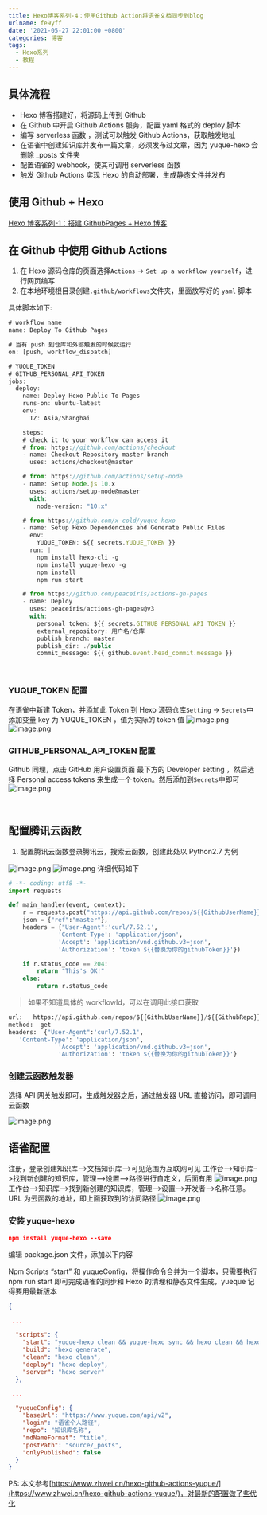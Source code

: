 ```yaml
---
title: Hexo博客系列-4：使用Github Action将语雀文档同步到blog
urlname: fe9yff
date: '2021-05-27 22:01:00 +0800'
categories: 博客
tags:
  - Hexo系列
  - 教程
---
```


## 具体流程

- Hexo 博客搭建好，将源码上传到 Github
- 在 Github 中开启 Github Actions 服务，配置 yaml 格式的 deploy 脚本
- 编写 serverless 函数 ，测试可以触发 Github Actions，获取触发地址
- 在语雀中创建知识库并发布一篇文章，必须发布过文章，因为 yuque-hexo 会删除 \_posts 文件夹
- 配置语雀的 webhook，使其可调用 serverless 函数
- 触发 Github Actions 实现 Hexo 的自动部署，生成静态文件并发布

## 使用 Github + Hexo

[Hexo 博客系列-1：搭建 GithubPages + Hexo 博客](https://blog.shiyutian.com/2019/11/26/yuque/Hexo%E5%8D%9A%E5%AE%A2%E7%B3%BB%E5%88%97-1%EF%BC%9A%E6%90%AD%E5%BB%BAGithubPages%20+%20Hexo%E5%8D%9A%E5%AE%A2/)

##

## 在 Github 中使用 Github Actions

1. 在 Hexo 源码仓库的页面选择`Actions` -> `Set up a workflow yourself`，进行网页编写
1. 在本地环境根目录创建`.github/workflows`文件夹，里面放写好的 `yaml` 脚本

具体脚本如下:

```javascript
# workflow name
name: Deploy To Github Pages

# 当有 push 到仓库和外部触发的时候就运行
on: [push, workflow_dispatch]

# YUQUE_TOKEN
# GITHUB_PERSONAL_API_TOKEN
jobs:
  deploy:
    name: Deploy Hexo Public To Pages
    runs-on: ubuntu-latest
    env:
      TZ: Asia/Shanghai

    steps:
    # check it to your workflow can access it
    # from: https://github.com/actions/checkout
    - name: Checkout Repository master branch
      uses: actions/checkout@master

    # from: https://github.com/actions/setup-node
    - name: Setup Node.js 10.x
      uses: actions/setup-node@master
      with:
        node-version: "10.x"

    # from https://github.com/x-cold/yuque-hexo
    - name: Setup Hexo Dependencies and Generate Public Files
      env:
        YUQUE_TOKEN: ${{ secrets.YUQUE_TOKEN }}
      run: |
        npm install hexo-cli -g
        npm install yuque-hexo -g
        npm install
        npm run start

    # from https://github.com/peaceiris/actions-gh-pages
    - name: Deploy
      uses: peaceiris/actions-gh-pages@v3
      with:
        personal_token: ${{ secrets.GITHUB_PERSONAL_API_TOKEN }}
        external_repository: 用户名/仓库
        publish_branch: master
        publish_dir: ./public
        commit_message: ${{ github.event.head_commit.message }}
```

​

### YUQUE_TOKEN 配置

在语雀中新建 Token，并添加此 Token 到 Hexo 源码仓库`Setting` -> `Secrets`中添加变量 key 为 YUQUE_TOKEN ，值为实际的 token 值
![image.png](https://cdn.nlark.com/yuque/0/2021/png/264294/1622125094633-dd8763b2-0ce2-4dd7-ab4a-fda525df4490.png#clientId=u19d8ecd1-3c6d-4&from=paste&height=1035&id=u46b27b52&margin=%5Bobject%20Object%5D&name=image.png&originHeight=1035&originWidth=1907&originalType=binary&size=113842&status=done&style=none&taskId=u3f98407c-62cc-401e-b331-12cb4289d3b&width=1907)
![image.png](https://cdn.nlark.com/yuque/0/2021/png/264294/1622125180151-963a2640-c4ad-4de7-bd58-09bee6abcb74.png#clientId=u3bc1a531-732f-4&from=paste&height=813&id=u21ce58c5&margin=%5Bobject%20Object%5D&name=image.png&originHeight=813&originWidth=1403&originalType=binary&size=123966&status=done&style=none&taskId=u11477364-41c6-4eb0-a906-86cbe3aab66&width=1403)

### GITHUB_PERSONAL_API_TOKEN 配置

Github 同理，点击 GitHub 用户设置页面 最下方的 Developer setting ，然后选择 Personal access tokens 来生成一个 token。然后添加到`Secrets`中即可
![image.png](https://cdn.nlark.com/yuque/0/2021/png/264294/1622125359200-f21c50d1-8ee7-4949-ab0b-734cc61f016b.png#clientId=u3bc1a531-732f-4&from=paste&height=566&id=u57031de8&margin=%5Bobject%20Object%5D&name=image.png&originHeight=566&originWidth=1200&originalType=binary&size=302931&status=done&style=none&taskId=u005a8200-d0fb-4619-a517-2de4959676b&width=1200)

​

## 配置腾讯云函数

1. 配置腾讯云函数登录腾讯云，搜索云函数，创建此处以 Python2.7 为例

![image.png](https://cdn.nlark.com/yuque/0/2021/png/264294/1622125492149-dfafba12-dc73-40f1-bccc-b8fe57fcca0e.png#clientId=u3bc1a531-732f-4&from=paste&height=482&id=ud8fc2900&margin=%5Bobject%20Object%5D&name=image.png&originHeight=482&originWidth=889&originalType=binary&size=31720&status=done&style=none&taskId=u5cb44a9d-c445-4986-8b0d-d6bcb4fc74b&width=889)
![image.png](https://cdn.nlark.com/yuque/0/2021/png/264294/1622125554271-4cb247af-ea99-42f2-85e5-9c243453e126.png#clientId=u3bc1a531-732f-4&from=paste&height=873&id=u9a55ea0d&margin=%5Bobject%20Object%5D&name=image.png&originHeight=873&originWidth=1462&originalType=binary&size=117834&status=done&style=none&taskId=uba62086e-90ae-4220-9ba0-4b9a869d865&width=1462)
详细代码如下

```python
# -*- coding: utf8 -*-
import requests

def main_handler(event, context):
    r = requests.post("https://api.github.com/repos/${{GithubUserName}}/${{GithubRepo}}/actions/workflows/${{workflowId}}/dispatches",
    json = {"ref":"master"},
    headers = {"User-Agent":'curl/7.52.1',
              'Content-Type': 'application/json',
              'Accept': 'application/vnd.github.v3+json',
              'Authorization': 'token ${{替换为你的githubToken}}'})

    if r.status_code == 204:
        return "This's OK!"
    else:
        return r.status_code

```

> 如果不知道具体的 workflowId，可以在调用此接口获取

```python
url:   https://api.github.com/repos/${{GithubUserName}}/${{GithubRepo}}/actions/workflows
method:  get
headers:  {"User-Agent":'curl/7.52.1',
   'Content-Type': 'application/json',
              'Accept': 'application/vnd.github.v3+json',
              'Authorization': 'token ${{替换为你的githubToken}}'}
```

### 创建云函数触发器

选择 API 网关触发即可，生成触发器之后，通过触发器 URL 直接访问，即可调用云函数
​

![image.png](https://cdn.nlark.com/yuque/0/2021/png/264294/1622126679142-0142e6cc-fb25-4d65-b4ee-ddd93c9abf77.png#clientId=u3bc1a531-732f-4&from=paste&height=661&id=u9891ed0a&margin=%5Bobject%20Object%5D&name=image.png&originHeight=661&originWidth=903&originalType=binary&size=38481&status=done&style=none&taskId=u7f60d949-d807-44e7-8b40-95de0cd2f7d&width=903)

## 语雀配置

注册，登录创建知识库–>文档知识库–>可见范围为互联网可见
工作台–>知识库–>找到新创建的知识库，管理–>设置–>路径进行自定义，后面有用
![image.png](https://cdn.nlark.com/yuque/0/2021/png/264294/1622126805571-c3811d6e-1e77-4e97-af80-111af8d8c4d1.png#clientId=u3bc1a531-732f-4&from=paste&height=492&id=jIpuX&margin=%5Bobject%20Object%5D&name=image.png&originHeight=492&originWidth=895&originalType=binary&size=24910&status=done&style=none&taskId=u6f9d471c-97db-484e-9f85-213b5dac859&width=895)
工作台–>知识库–>找到新创建的知识库，管理–>设置–>开发者–>名称任意。URL 为云函数的地址，即上面获取到的访问路径
![image.png](https://cdn.nlark.com/yuque/0/2021/png/264294/1622126927418-6dc17af1-0339-4d18-990f-c69e73673572.png#clientId=u3bc1a531-732f-4&from=paste&height=789&id=ude09aeb0&margin=%5Bobject%20Object%5D&name=image.png&originHeight=789&originWidth=1352&originalType=binary&size=82518&status=done&style=none&taskId=u99bf6f88-192f-4086-9280-cdd7c354828&width=1352)

### 安装 yuque-hexo

```json
npm install yuque-hexo --save
```

编辑 package.json 文件，添加以下内容
​

Npm Scripts “start” 和 yuqueConfig，将操作命令合并为一个脚本，只需要执行 npm run start 即可完成语雀的同步和 Hexo 的清理和静态文件生成，yueque 记得要用最新版本

```json
{

 ...

  "scripts": {
    "start": "yuque-hexo clean && yuque-hexo sync && hexo clean && hexo generate",
    "build": "hexo generate",
    "clean": "hexo clean",
    "deploy": "hexo deploy",
    "server": "hexo server"
  },

 ...

  "yuqueConfig": {
    "baseUrl": "https://www.yuque.com/api/v2",
    "login": "语雀个人路径",
    "repo": "知识库名称",
    "mdNameFormat": "title",
    "postPath": "source/_posts",
    "onlyPublished": false
  }
}
```

[
](https://blog.csdn.net/z_johnny/article/details/104629805/)

PS: 本文参考[https://www.zhwei.cn/hexo-github-actions-yuque/](https://www.zhwei.cn/hexo-github-actions-yuque/)，对最新的配置做了些优化
